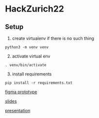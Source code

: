 # HackZurich22

## Setup

1. create virtualenv if there is no such thing

`python3 -m venv venv`

2. activate virtual env

`. venv/bin/activate`

3. install requirements

`pip install -r requirements.txt`

[figma prototype](https://www.figma.com/file/04LYMt9HBrwp2OcHwHyUu8/HackZurich-2022?node-id=0%3A1)

[slides](https://docs.google.com/presentation/d/1Mexdbd98SMmIZqn5KvacZ5BWgntLuSyD/edit?usp=sharing&ouid=113434312309221824159&rtpof=true&sd=true)

[presentation](https://youtu.be/xzUIwHXxf4s)
